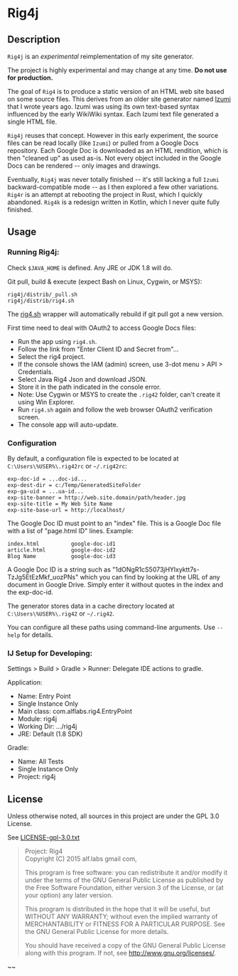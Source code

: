 # Rig4j

## Description

`Rig4j` is an _experimental_ reimplementation of my site generator.

The project is highly experimental and may change at any time.
**Do not use for production.**

The goal of `Rig4` is to produce a static version of an HTML web site based on some source files.
This derives from an older site generator named
[Izumi](https://www.alfray.com/labs/archived/Izumi/)
that I wrote years ago. Izumi was using its own text-based syntax influenced by the early
WikiWiki syntax. Each Izumi text file generated a single HTML file.

`Rig4j` reuses that concept. However in this early experiment, the source files can be
read locally (like `Izumi`) or pulled from a Google Docs repository. Each Google Doc is
downloaded as an HTML rendition, which is then "cleaned up" as used as-is. Not every
object included in the Google Docs can be rendered -- only images and drawings.

Eventually, `Rig4j` was never totally finished -- it's still lacking a full `Izumi` 
backward-compatible mode -- as I then explored a few other variations.
`Rig4r` is an attempt at rebooting the project in Rust, which I quickly abandoned.
`Rig4k` is a redesign written in Kotlin, which I never quite fully finished.


## Usage

### Running Rig4j:

Check `$JAVA_HOME` is defined. Any JRE or JDK 1.8 will do.

Git pull, build & execute (expect Bash on Linux, Cygwin, or MSYS):

    rig4j/distrib/_pull.sh
    rig4j/distrib/rig4.sh

The [rig4.sh](distrib/rig4.sh) wrapper will automatically rebuild if git pull got a new version.

First time need to deal with OAuth2 to access Google Docs files:
* Run the app using `rig4.sh`.
* Follow the link from "Enter Client ID and Secret from"...
* Select the rig4 project.
* If the console shows the IAM (admin) screen, use 3-dot menu > API > Credentials.
* Select Java Rig4 Json and download JSON.
* Store it in the path indicated in the console error.
* Note: Use Cygwin or MSYS to create the `.rig42` folder, can't create it using Win Explorer.
* Run `rig4.sh` again and follow the web browser OAuth2 verification screen.
* The console app will auto-update.


### Configuration

By default, a configuration file is expected to be located
at  `C:\Users\%USER%\.rig42rc` or `~/.rig42rc`:

    exp-doc-id = ...doc-id...
    exp-dest-dir = c:/Temp/GeneratedSiteFolder
    exp-ga-uid = ...ua-id...
    exp-site-banner = http://web.site.domain/path/header.jpg
    exp-site-title = My Web Site Name
    exp-site-base-url = http://localhost/

The Google Doc ID must point to an "index" file.
This is a Google Doc file with a list of "page.html ID" lines.
Example:

    index.html          google-doc-id1
    article.html        google-doc-id2
    Blog Name           google-doc-id3

A Google Doc ID is a string such as "1dONgR1cS5073jHYlxyktt7s-TzJg5EtEzMkf_uozPNs"
which you can find by looking at the URL of any document in Google Drive.
Simply enter it without quotes in the index and the exp-doc-id.

The generator stores data in a cache directory located
at `C:\Users\%USER%\.rig42` or `~/.rig42`.

You can configure all these paths using command-line arguments.
Use `--help` for details.


### IJ Setup for Developing:

Settings > Build > Gradle > Runner: Delegate IDE actions to gradle.

Application:
* Name: Entry Point
* Single Instance Only
* Main class: com.alflabs.rig4.EntryPoint
* Module: rig4j
* Working Dir: .../rig4j
* JRE: Default (1.8 SDK)

Gradle:
* Name: All Tests
* Single Instance Only
* Project: rig4j


## License

Unless otherwise noted, all sources in this project are under the GPL 3.0 License.

See [LICENSE-gpl-3.0.txt](LICENSE-gpl-3.0.txt)

> Project: Rig4   
> Copyright (C) 2015 alf.labs gmail com,
>
>  This program is free software: you can redistribute it and/or modify
>  it under the terms of the GNU General Public License as published by
>  the Free Software Foundation, either version 3 of the License, or
>  (at your option) any later version.
>
>  This program is distributed in the hope that it will be useful,
>  but WITHOUT ANY WARRANTY; without even the implied warranty of
>  MERCHANTABILITY or FITNESS FOR A PARTICULAR PURPOSE.  See the
>  GNU General Public License for more details.
>
>  You should have received a copy of the GNU General Public License
>  along with this program.  If not, see <http://www.gnu.org/licenses/>.

~~
